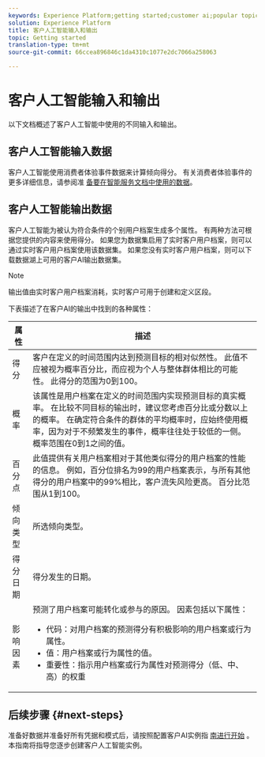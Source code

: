 ```yaml
---
keywords: Experience Platform;getting started;customer ai;popular topics
solution: Experience Platform
title: 客户人工智能输入和输出
topic: Getting started
translation-type: tm+mt
source-git-commit: 66ccea896846c1da4310c1077e2dc7066a258063

---
```



# 客户人工智能输入和输出

以下文档概述了客户人工智能中使用的不同输入和输出。

## 客户人工智能输入数据

客户人工智能使用消费者体验事件数据来计算倾向得分。 有关消费者体验事件的更多详细信息，请参阅准 [备要在智能服务文档中使用的数据](../data-preparation.md)。

## 客户人工智能输出数据

客户人工智能为被认为符合条件的个别用户档案生成多个属性。 有两种方法可根据您提供的内容来使用得分。 如果您为数据集启用了实时客户用户档案，则可以通过实时客户用户档案使用该数据集。 如果您没有实时客户用户档案，则可以下载数据湖上可用的客户AI输出数据集。

>[!NOTE]
>输出值由实时客户用户档案消耗，实时客户可用于创建和定义区段。

下表描述了在客户AI的输出中找到的各种属性：

| 属性 | 描述 |
| ----- | ----------- |
| 得分 | 客户在定义的时间范围内达到预测目标的相对似然性。 此值不应被视为概率百分比，而应视为个人与整体群体相比的可能性。 此得分的范围为0到100。 |
| 概率 | 该属性是用户档案在定义的时间范围内实现预测目标的真实概率。 在比较不同目标的输出时，建议您考虑百分比或分数以上的概率。 在确定符合条件的群体的平均概率时，应始终使用概率，因为对于不频繁发生的事件，概率往往处于较低的一侧。 概率范围在0到1之间的值。 |
| 百分点 | 此值提供有关用户档案相对于其他类似得分的用户档案的性能的信息。 例如，百分位排名为99的用户档案表示，与所有其他得分的用户档案中的99%相比，客户流失风险更高。 百分比范围从1到100。 |
| 倾向类型 | 所选倾向类型。 |
| 得分日期 | 得分发生的日期。 |
| 影响因素 | 预测了用户档案可能转化或参与的原因。 因素包括以下属性：<ul><li>代码：对用户档案的预测得分有积极影响的用户档案或行为属性。 </li><li>值：用户档案或行为属性的值。</li><li>重要性：指示用户档案或行为属性对预测得分（低、中、高）的权重</li></ul> |

## 后续步骤 {#next-steps}

准备好数据并准备好所有凭据和模式后，请按照配置客户AI实例指 [南进行开始](./user-guide/configure.md) 。 本指南将指导您逐步创建客户人工智能实例。